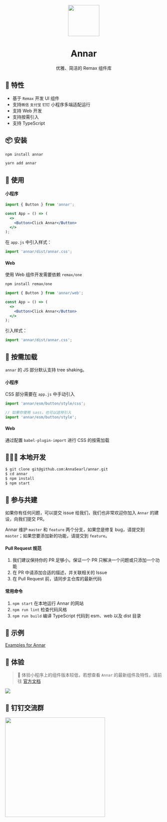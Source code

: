 <p align="center">
  <img width="100" src="https://smebimage.fuliaoyi.com/Fger7VZclDUaXDJuqg42MlsUqV-w">
</p>

<h1 align="center">Annar</h1>

<div align="center">优雅、简洁的 Remax 组件库</div>

## 💫 特性

- 基于 `Remax` 开发 UI 组件
- 支持`微信` `支付宝` `钉钉` 小程序多端适配运行
- 支持 Web 开发
- 支持按需引入
- 支持 TypeScript

## 📦 安装

```bash
npm install annar
```

```bash
yarn add annar
```

## 🎀 使用

#### 小程序

```jsx
import { Button } from 'annar';

const App = () => (
  <>
    <Button>Click Annar</Button>
  </>
);
```

在 `app.js` 中引入样式：

```jsx
import 'annar/dist/annar.css';
```

#### Web

使用 Web 组件开发需要依赖 `remax/one`

```bash
npm install remax/one
```

```jsx
import { Button } from 'annar/web';

const App = () => (
  <>
    <Button>Click Annar</Button>
  </>
);
```

引入样式：

```jsx
import 'annar/dist/annar.css';
```

## 🥡 按需加载

`annar` 的 JS 部分默认支持 tree shaking。

#### 小程序

CSS 部分需要在 `app.js` 中手动引入

```jsx
import 'annar/esm/button/style/css';

// 如果你使用 sass，也可以这样引入
import 'annar/esm/button/style';
```

#### Web

通过配置 `babel-plugin-import` 进行 CSS 的按需加载

## 🧑🏻‍💻 本地开发

```bash
$ git clone git@github.com:AnnaSearl/annar.git
$ cd annar
$ npm install
$ npm start
```

## 🤝 参与共建

如果你有任何问题，可以提交 issue 给我们，我们也非常欢迎你加入 `Annar` 的建设，向我们提交 PR。

Annar 维护 `master` 和 `feature` 两个分支，如果您是修复 bug，请提交到 `master`；如果您要添加新的功能，请提交到 `feature`。

#### Pull Request 规范

1. 我们建议保持你的 PR 足够小。保证一个 PR 只解决一个问题或只添加一个功能
2. 在 PR 中请添加合适的描述，并关联相关的 Issue
3. 在 Pull Request 前，请同步主仓库的最新代码

#### 常用命令

1. `npm start` 在本地运行 Annar 的网站
2. `npm run lint` 检查代码风格
3. `npm run build` 编译 TypeScript 代码到 esm、web 以及 dist 目录

## 🌰 示例

[Examples for Annar](https://github.com/AnnaSearl/examples-anna-remax-ui)

## 🍭 体验

> :vertical_traffic_light: 体验小程序上的组件版本较低，若想查看 `Annar` 的最新组件及特性，请前往 [官方文档](https://annasearl.github.io/annar/)

<img src="https://smebimage.fuliaoyi.com/FrWM_L5llswAfkEfefnXKEFJwutl">

## 🍻 钉钉交流群

<img width="320" src="https://smebimage.fuliaoyi.com/FlE5Sr6AX5iVyynjozrVkEeBzVMR">
